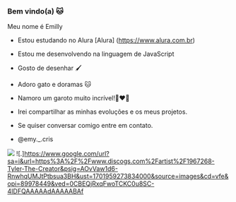 ### Bem vindo(a) 🐱

Meu nome é Emilly

- Estou estudando no Alura [Alura] (https://www.alura.com.br)
- Estou me desenvolvendo na linguagem de JavaScript
- Gosto de desenhar 🖌️
- Adoro gato e doramas 🐱
- Namoro um garoto muito incrível!👩‍❤️‍👨
- Irei compartilhar as minhas evoluções e os meus projetos.

- Se quiser conversar comigo entre em contato.
- @emy._.cris


![](https://media.tenor.com/TGgky3DfKCAAAAAC/uncanny-cat-gif.gif)
![.]https://www.google.com/url?sa=i&url=https%3A%2F%2Fwww.discogs.com%2Fartist%2F1967268-Tyler-The-Creator&psig=AOvVaw1d6-RnwhqUMJtPtbsua3BH&ust=1701959273834000&source=images&cd=vfe&opi=89978449&ved=0CBEQjRxqFwoTCKC0u8SC-4IDFQAAAAAdAAAAABAf
